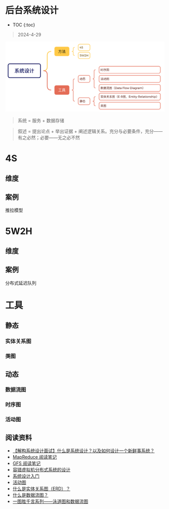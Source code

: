 # 后台系统设计

* TOC
{:toc}

> 2024-4-29

![outline](./diagram/outline.png)

> 系统 = 服务 + 数据存储

> 叙述 = 提出论点 + 举出证据 + 阐述逻辑关系。充分与必要条件，充分——有之必然；必要——无之必不然

# 4S

## 维度


## 案例

推拉模型


# 5W2H

## 维度

## 案例

分布式延迟队列

# 工具

## 静态

### 实体关系图

### 类图

## 动态

### 数据流图

### 时序图

### 活动图


## 阅读资料

- [【解构系统设计面试】什么是系统设计？以及如何设计一个新鲜事系统？](https://blog.luoyuanhang.com/2020/05/24/system-design-0/)
- [MapReduce 阅读笔记](https://blog.luoyuanhang.com/2017/04/19/mapreduce-notes/)
- [GFS 阅读笔记](https://blog.luoyuanhang.com/2017/05/15/gfs-reading-notes/)
- [容错虚拟机分布式系统的设计](https://blog.luoyuanhang.com/2017/05/20/ftvm-notes/)
- [系统设计入门](https://github.com/donnemartin/system-design-primer/blob/master/README-zh-Hans.md)
- [活动图](https://zh.wikipedia.org/wiki/%E6%B4%BB%E5%8A%A8%E5%9B%BE)
- [什么是实体关系图（ERD）？](https://www.visual-paradigm.com/cn/guide/data-modeling/what-is-entity-relationship-diagram/)
- [什么是数据流图？](https://www.visual-paradigm.com/cn/guide/data-flow-diagram/what-is-data-flow-diagram/)
- [一图胜千言系列——泳道图和数据流图](https://juejin.cn/post/7185376363808260152)
